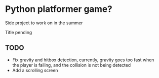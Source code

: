 # Python platformer game?

Side project to work on in the summer

Title pending

## TODO

- Fix gravity and hitbox detection, currently, gravity goes too fast when the player is falling, and the collision is not being detected
- Add a scrolling screen
